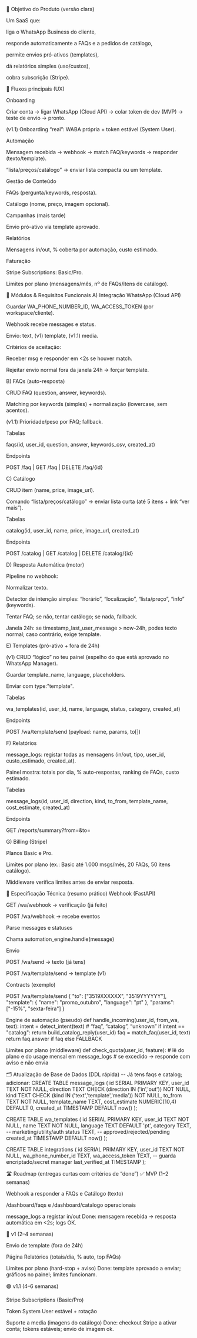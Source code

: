 🎯 Objetivo do Produto (versão clara)

Um SaaS que:

liga o WhatsApp Business do cliente,

responde automaticamente a FAQs e a pedidos de catálogo,

permite envios pró-ativos (templates),

dá relatórios simples (uso/custos),

cobra subscrição (Stripe).

🔁 Fluxos principais (UX)

Onboarding

Criar conta → ligar WhatsApp (Cloud API) → colar token de dev (MVP) → teste de envio → pronto.

(v1.1) Onboarding “real”: WABA própria + token estável (System User).

Automação

Mensagem recebida → webhook → match FAQ/keywords → responder (texto/template).

“lista/preços/catálogo” → enviar lista compacta ou um template.

Gestão de Conteúdo

FAQs (pergunta/keywords, resposta).

Catálogo (nome, preço, imagem opcional).

Campanhas (mais tarde)

Envio pró-ativo via template aprovado.

Relatórios

Mensagens in/out, % coberta por automação, custo estimado.

Faturação

Stripe Subscriptions: Basic/Pro.

Limites por plano (mensagens/mês, nº de FAQs/itens de catálogo).

🧩 Módulos & Requisitos Funcionais
A) Integração WhatsApp (Cloud API)

Guardar WA_PHONE_NUMBER_ID, WA_ACCESS_TOKEN (por workspace/cliente).

Webhook recebe messages e status.

Envio: text, (v1) template, (v1.1) media.

Critérios de aceitação:

Receber msg e responder em <2s se houver match.

Rejeitar envio normal fora da janela 24h → forçar template.

B) FAQs (auto-resposta)

CRUD FAQ (question, answer, keywords).

Matching por keywords (simples) + normalização (lowercase, sem acentos).

(v1.1) Prioridade/peso por FAQ; fallback.

Tabelas

faqs(id, user_id, question, answer, keywords_csv, created_at)

Endpoints

POST /faq | GET /faq | DELETE /faq/{id}

C) Catálogo

CRUD item (name, price, image_url).

Comando “lista/preços/catálogo” → enviar lista curta (até 5 itens + link “ver mais”).

Tabelas

catalog(id, user_id, name, price, image_url, created_at)

Endpoints

POST /catalog | GET /catalog | DELETE /catalog/{id}

D) Resposta Automática (motor)

Pipeline no webhook:

Normalizar texto.

Detector de intenção simples: “horário”, “localização”, “lista/preço”, “info” (keywords).

Tentar FAQ; se não, tentar catálogo; se nada, fallback.

Janela 24h: se timestamp_last_user_message > now-24h, podes texto normal; caso contrário, exige template.

E) Templates (pró-ativo + fora de 24h)

(v1) CRUD “lógico” no teu painel (espelho do que está aprovado no WhatsApp Manager).

Guardar template_name, language, placeholders.

Enviar com type:"template".

Tabelas

wa_templates(id, user_id, name, language, status, category, created_at)

Endpoints

POST /wa/template/send (payload: name, params, to[])

F) Relatórios

message_logs: registar todas as mensagens (in/out, tipo, user_id, custo_estimado, created_at).

Painel mostra: totais por dia, % auto-respostas, ranking de FAQs, custo estimado.

Tabelas

message_logs(id, user_id, direction, kind, to_from, template_name, cost_estimate, created_at)

Endpoints

GET /reports/summary?from=&to=

G) Billing (Stripe)

Planos Basic e Pro.

Limites por plano (ex.: Basic até 1.000 msgs/mês, 20 FAQs, 50 itens catálogo).

Middleware verifica limites antes de enviar resposta.

🧱 Especificação Técnica (resumo prático)
Webhook (FastAPI)

GET /wa/webhook → verificação (já feito)

POST /wa/webhook → recebe eventos

Parse messages e statuses

Chama automation_engine.handle(message)

Envio

POST /wa/send → texto (já tens)

POST /wa/template/send → template (v1)

Contracts (exemplo)

POST /wa/template/send
{
  "to": ["3519XXXXXX", "3519YYYYYY"],
  "template": { "name": "promo_outubro", "language": "pt" },
  "params": ["-15%", "sexta-feira"] 
}

Engine de automação (pseudo)
def handle_incoming(user_id, from_wa, text):
    intent = detect_intent(text)        # “faq”, “catalog”, “unknown”
    if intent == "catalog": return build_catalog_reply(user_id)
    faq = match_faq(user_id, text)
    return faq.answer if faq else FALLBACK

Limites por plano (middleware)
def check_quota(user_id, feature):
    # lê do plano e do usage mensal em message_logs
    # se excedido → responde com aviso e não envia

🗂️ Atualização de Base de Dados (DDL rápida)
-- Já tens faqs e catalog; adicionar:
CREATE TABLE message_logs (
  id SERIAL PRIMARY KEY,
  user_id TEXT NOT NULL,
  direction TEXT CHECK (direction IN ('in','out')) NOT NULL,
  kind TEXT CHECK (kind IN ('text','template','media')) NOT NULL,
  to_from TEXT NOT NULL,
  template_name TEXT,
  cost_estimate NUMERIC(10,4) DEFAULT 0,
  created_at TIMESTAMP DEFAULT now()
);

CREATE TABLE wa_templates (
  id SERIAL PRIMARY KEY,
  user_id TEXT NOT NULL,
  name TEXT NOT NULL,
  language TEXT DEFAULT 'pt',
  category TEXT,        -- marketing/utility/auth
  status TEXT,          -- approved/rejected/pending
  created_at TIMESTAMP DEFAULT now()
);

CREATE TABLE integrations (
  id SERIAL PRIMARY KEY,
  user_id TEXT NOT NULL,
  wa_phone_number_id TEXT,
  wa_access_token TEXT,            -- guarda encriptado/secret manager
  last_verified_at TIMESTAMP
);

🛣️ Roadmap (entregas curtas com critérios de “done”)
✅ MVP (1–2 semanas)

 Webhook a responder a FAQs e Catálogo (texto)

 /dashboard/faqs e /dashboard/catalogo operacionais

 message_logs a registar in/out
Done: mensagem recebida → resposta automática em <2s; logs OK.

🔷 v1 (2–4 semanas)

 Envio de template (fora de 24h)

 Página Relatórios (totais/dia, % auto, top FAQs)

 Limites por plano (hard-stop + aviso)
Done: template aprovado a enviar; gráficos no painel; limites funcionam.

🟣 v1.1 (4–6 semanas)

 Stripe Subscriptions (Basic/Pro)

 Token System User estável + rotação

 Suporte a media (imagens do catálogo)
Done: checkout Stripe a ativar conta; tokens estáveis; envio de imagem ok.